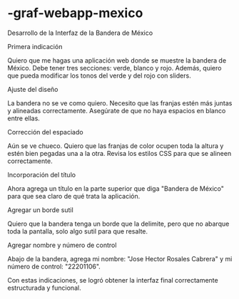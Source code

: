 # -graf-webapp-mexico
Desarrollo de la Interfaz de la Bandera de México

Primera indicación

Quiero que me hagas una aplicación web donde se muestre la bandera de México. Debe tener tres secciones: verde, blanco y rojo. Además, quiero que pueda modificar los tonos del verde y del rojo con sliders.

Ajuste del diseño

La bandera no se ve como quiero. Necesito que las franjas estén más juntas y alineadas correctamente. Asegúrate de que no haya espacios en blanco entre ellas.

Corrección del espaciado

Aún se ve chueco. Quiero que las franjas de color ocupen toda la altura y estén bien pegadas una a la otra. Revisa los estilos CSS para que se alineen correctamente.

Incorporación del título

Ahora agrega un título en la parte superior que diga "Bandera de México" para que sea claro de qué trata la aplicación.

Agregar un borde sutil

Quiero que la bandera tenga un borde que la delimite, pero que no abarque toda la pantalla, solo algo sutil para que resalte.

Agregar nombre y número de control

Abajo de la bandera, agrega mi nombre: "Jose Hector Rosales Cabrera" y mi número de control: "22201106".

Con estas indicaciones, se logró obtener la interfaz final correctamente estructurada y funcional.
